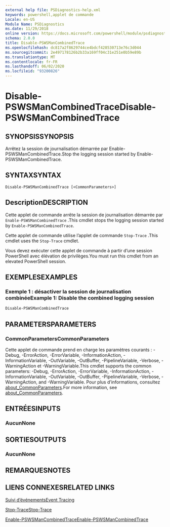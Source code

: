 ```yaml
---
external help file: PSDiagnostics-help.xml
keywords: powershell,applet de commande
Locale: en-US
Module Name: PSDiagnostics
ms.date: 11/29/2018
online version: https://docs.microsoft.com/powershell/module/psdiagnostics/disable-pswsmancombinedtrace?view=powershell-6&WT.mc_id=ps-gethelp
schema: 2.0.0
title: Disable-PSWSManCombinedTrace
ms.openlocfilehash: dc817a2f8629744ce4bdcf428530713e76c3d044
ms.sourcegitcommit: 2e497178126b2b33a169ff04c31e251e0b59e89b
ms.translationtype: MT
ms.contentlocale: fr-FR
ms.lasthandoff: 06/02/2020
ms.locfileid: "93200826"
---
```

# <span data-ttu-id="d5648-103">Disable-PSWSManCombinedTrace</span><span class="sxs-lookup"><span data-stu-id="d5648-103">Disable-PSWSManCombinedTrace</span></span>

## <span data-ttu-id="d5648-104">SYNOPSIS</span><span class="sxs-lookup"><span data-stu-id="d5648-104">SYNOPSIS</span></span>
<span data-ttu-id="d5648-105">Arrêtez la session de journalisation démarrée par Enable-PSWSManCombinedTrace.</span><span class="sxs-lookup"><span data-stu-id="d5648-105">Stop the logging session started by Enable-PSWSManCombinedTrace.</span></span>

## <span data-ttu-id="d5648-106">SYNTAX</span><span class="sxs-lookup"><span data-stu-id="d5648-106">SYNTAX</span></span>

```
Disable-PSWSManCombinedTrace [<CommonParameters>]
```

## <span data-ttu-id="d5648-107">Description</span><span class="sxs-lookup"><span data-stu-id="d5648-107">DESCRIPTION</span></span>

<span data-ttu-id="d5648-108">Cette applet de commande arrête la session de journalisation démarrée par `Enable-PSWSManCombinedTrace` .</span><span class="sxs-lookup"><span data-stu-id="d5648-108">This cmdlet stops the logging session started by `Enable-PSWSManCombinedTrace`.</span></span>

<span data-ttu-id="d5648-109">Cette applet de commande utilise l’applet de commande `Stop-Trace` .</span><span class="sxs-lookup"><span data-stu-id="d5648-109">This cmdlet uses the `Stop-Trace` cmdlet.</span></span>

<span data-ttu-id="d5648-110">Vous devez exécuter cette applet de commande à partir d’une session PowerShell avec élévation de privilèges.</span><span class="sxs-lookup"><span data-stu-id="d5648-110">You must run this cmdlet from an elevated PowerShell session.</span></span>

## <span data-ttu-id="d5648-111">EXEMPLES</span><span class="sxs-lookup"><span data-stu-id="d5648-111">EXAMPLES</span></span>

### <span data-ttu-id="d5648-112">Exemple 1 : désactiver la session de journalisation combinée</span><span class="sxs-lookup"><span data-stu-id="d5648-112">Example 1: Disable the combined logging session</span></span>

```powershell
Disable-PSWSManCombinedTrace
```

## <span data-ttu-id="d5648-113">PARAMETERS</span><span class="sxs-lookup"><span data-stu-id="d5648-113">PARAMETERS</span></span>

### <span data-ttu-id="d5648-114">CommonParameters</span><span class="sxs-lookup"><span data-stu-id="d5648-114">CommonParameters</span></span>

<span data-ttu-id="d5648-115">Cette applet de commande prend en charge les paramètres courants : -Debug, -ErrorAction, -ErrorVariable, -InformationAction, -InformationVariable, -OutVariable, -OutBuffer, -PipelineVariable, -Verbose, -WarningAction et -WarningVariable.</span><span class="sxs-lookup"><span data-stu-id="d5648-115">This cmdlet supports the common parameters: -Debug, -ErrorAction, -ErrorVariable, -InformationAction, -InformationVariable, -OutVariable, -OutBuffer, -PipelineVariable, -Verbose, -WarningAction, and -WarningVariable.</span></span> <span data-ttu-id="d5648-116">Pour plus d’informations, consultez [about_CommonParameters](https://go.microsoft.com/fwlink/?LinkID=113216).</span><span class="sxs-lookup"><span data-stu-id="d5648-116">For more information, see [about_CommonParameters](https://go.microsoft.com/fwlink/?LinkID=113216).</span></span>

## <span data-ttu-id="d5648-117">ENTRÉES</span><span class="sxs-lookup"><span data-stu-id="d5648-117">INPUTS</span></span>

### <span data-ttu-id="d5648-118">Aucun</span><span class="sxs-lookup"><span data-stu-id="d5648-118">None</span></span>

## <span data-ttu-id="d5648-119">SORTIES</span><span class="sxs-lookup"><span data-stu-id="d5648-119">OUTPUTS</span></span>

### <span data-ttu-id="d5648-120">Aucun</span><span class="sxs-lookup"><span data-stu-id="d5648-120">None</span></span>

## <span data-ttu-id="d5648-121">REMARQUES</span><span class="sxs-lookup"><span data-stu-id="d5648-121">NOTES</span></span>

## <span data-ttu-id="d5648-122">LIENS CONNEXES</span><span class="sxs-lookup"><span data-stu-id="d5648-122">RELATED LINKS</span></span>

[<span data-ttu-id="d5648-123">Suivi d’événements</span><span class="sxs-lookup"><span data-stu-id="d5648-123">Event Tracing</span></span>](/windows/desktop/ETW/event-tracing-portal)

[<span data-ttu-id="d5648-124">Stop-Trace</span><span class="sxs-lookup"><span data-stu-id="d5648-124">Stop-Trace</span></span>](stop-trace.md)

[<span data-ttu-id="d5648-125">Enable-PSWSManCombinedTrace</span><span class="sxs-lookup"><span data-stu-id="d5648-125">Enable-PSWSManCombinedTrace</span></span>](Enable-PSWSManCombinedTrace.md)
